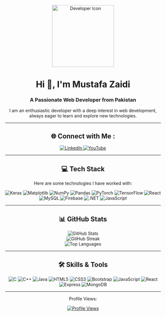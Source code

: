 <div align="center">
  <img src="https://github.com/user-attachments/assets/5bae3a01-9f20-4c3d-a1b3-5e6d88a9a80b" alt="Developer Icon" width="200px">
  
</div>

<h1 align="center">Hi 👋, I'm Mustafa Zaidi</h1>
<h3 align="center">A Passionate Web Developer from Pakistan</h3>

<p align="center">I am an enthusiastic developer with a deep interest in web development, always eager to learn and explore new technologies.</p>

---

<div align="center">
  <h2>🌐 Connect with Me :</h2>
  <a href="https://www.linkedin.com/in/mustafa-zaidi-4a3b84286/">
    <img src="https://img.shields.io/badge/LinkedIn-%230077B5.svg?logo=linkedin&logoColor=white" alt="LinkedIn">
  </a>
 
  <a href="https://youtube.com/@mustafazaidi7">
    <img src="https://img.shields.io/badge/YouTube-%23FF0000.svg?logo=YouTube&logoColor=white" alt="YouTube">
  </a>
</div>

---

<div align="center">
  <h2>💻 Tech Stack</h2>
  <p>Here are some technologies I have worked with:</p>

  <img src="https://img.shields.io/badge/Keras-%23D00000.svg?style=for-the-badge&logo=Keras&logoColor=white" alt="Keras">
  <img src="https://img.shields.io/badge/Matplotlib-%23ffffff.svg?style=for-the-badge&logo=Matplotlib&logoColor=black" alt="Matplotlib">
  <img src="https://img.shields.io/badge/numpy-%23013243.svg?style=for-the-badge&logo=numpy&logoColor=white" alt="NumPy">
  <img src="https://img.shields.io/badge/pandas-%23150458.svg?style=for-the-badge&logo=pandas&logoColor=white" alt="Pandas">
  <img src="https://img.shields.io/badge/PyTorch-%23EE4C2C.svg?style=for-the-badge&logo=PyTorch&logoColor=white" alt="PyTorch">
  <img src="https://img.shields.io/badge/TensorFlow-%23FF6F00.svg?style=for-the-badge&logo=TensorFlow&logoColor=white" alt="TensorFlow">
  <img src="https://img.shields.io/badge/react-%2320232a.svg?style=for-the-badge&logo=react&logoColor=%2361DAFB" alt="React">
  <img src="https://img.shields.io/badge/mysql-4479A1.svg?style=for-the-badge&logo=mysql&logoColor=white" alt="MySQL">
  <img src="https://img.shields.io/badge/firebase-%23039BE5.svg?style=for-the-badge&logo=firebase" alt="Firebase">
  <img src="https://img.shields.io/badge/.NET-5C2D91?style=for-the-badge&logo=.net&logoColor=white" alt=".NET">
  <img src="https://img.shields.io/badge/javascript-%23323330.svg?style=for-the-badge&logo=javascript&logoColor=%23F7DF1E" alt="JavaScript">
</div>

---

<div align="center">
  <h2>📊 GitHub Stats</h2>
  <img src="https://github-readme-stats.vercel.app/api?username=ZaidiSahab&theme=dark&hide_border=false&include_all_commits=false&count_private=false" alt="GitHub Stats"><br>
  <img src="https://github-readme-streak-stats.herokuapp.com/?user=ZaidiSahab&theme=dark&hide_border=false" alt="GitHub Streak"><br>
  <img src="https://github-readme-stats.vercel.app/api/top-langs/?username=ZaidiSahab&theme=dark&hide_border=false&include_all_commits=false&count_private=false&layout=compact" alt="Top Languages">
</div>

---


<div align="center">
  <h2>🛠️ Skills & Tools</h2>
  <img src="https://img.shields.io/badge/-C-blue" alt="C">
  <img src="https://img.shields.io/badge/-C%2B%2B-blue" alt="C++">
  <img src="https://img.shields.io/badge/-Java-red" alt="Java">
  <img src="https://img.shields.io/badge/-HTML5-orange" alt="HTML5">
  <img src="https://img.shields.io/badge/-CSS3-blue" alt="CSS3">
  <img src="https://img.shields.io/badge/-Bootstrap-purple" alt="Bootstrap">
  <img src="https://img.shields.io/badge/-JavaScript-yellow" alt="JavaScript">
  <img src="https://img.shields.io/badge/-React-blue" alt="React">
  <img src="https://img.shields.io/badge/-Express-lightgrey" alt="Express">
  <img src="https://img.shields.io/badge/-MongoDB-green" alt="MongoDB">
</div>

---

<div align="center">
  <p>Profile Views:</p>
  <a href="https://visitcount.itsvg.in">
    <img src="https://visitcount.itsvg.in/api?id=ZaidiSahab&icon=0&color=0" alt="Profile Views">
  </a>
</div>

<!-- Footer -->

